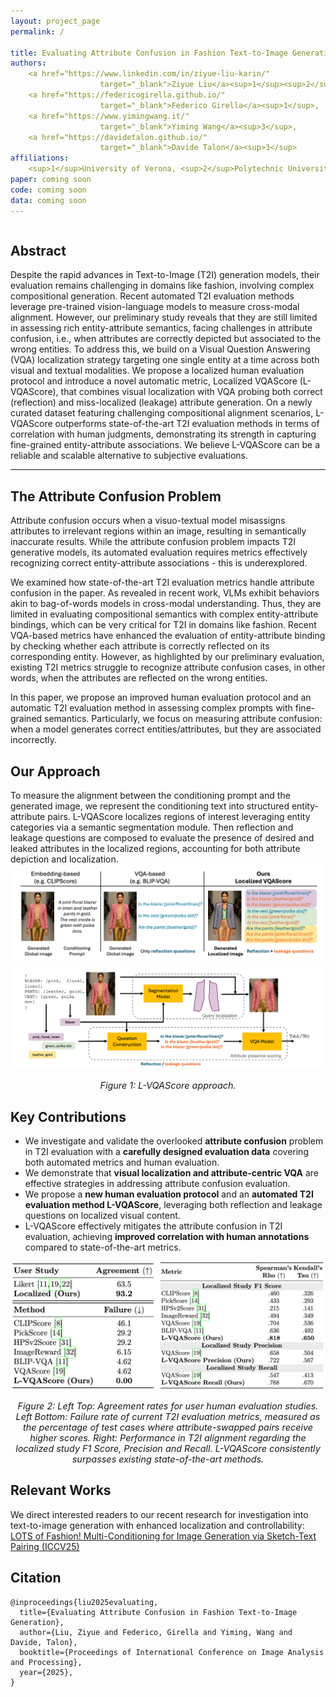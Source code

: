 ```yaml
---
layout: project_page
permalink: /

title: Evaluating Attribute Confusion in Fashion Text-to-Image Generation
authors:
    <a href="https://www.linkedin.com/in/ziyue-liu-karin/"
                    target="_blank">Ziyue Liu</a><sup>1</sup><sup>2</sup>, 
    <a href="https://federicogirella.github.io/"
                    target="_blank">Federico Girella</a><sup>1</sup>, 
    <a href="https://www.yimingwang.it/"
                    target="_blank">Yiming Wang</a><sup>3</sup>, 
    <a href="https://davidetalon.github.io/"
                    target="_blank">Davide Talon</a><sup>3</sup>
affiliations:
    <sup>1</sup>University of Verona, <sup>2</sup>Polytechnic University of Turin, <sup>3</sup>Fondazione Bruno Kessler
paper: coming soon
code: coming soon
data: coming soon
---
```


<!-- Using HTML to center the abstract -->
<div class="columns is-centered has-text-centered">
    <div class="column is-four-fifths">
        <h2>Abstract</h2>
        <div class="content has-text-justified">
Despite the rapid advances in Text-to-Image (T2I) generation models, their evaluation remains challenging in domains like fashion, involving complex compositional generation.
Recent automated T2I evaluation methods leverage pre-trained vision-language models to measure cross-modal alignment. However, our preliminary study reveals that they are still limited in assessing rich entity-attribute semantics, facing challenges in attribute confusion, i.e., when attributes are correctly depicted but associated to the wrong entities. To address this, we build on a Visual Question Answering (VQA) localization strategy targeting one single entity at a time across both visual and textual modalities. We propose a localized human evaluation protocol and introduce a novel automatic metric, Localized VQAScore (L-VQAScore), that combines visual localization with VQA probing both correct (reflection) and miss-localized (leakage) attribute generation. 
On a newly curated dataset featuring challenging compositional alignment scenarios, L-VQAScore outperforms state-of-the-art T2I evaluation methods in terms of correlation with human judgments, demonstrating its strength in capturing fine-grained entity-attribute associations. We believe L-VQAScore can be a reliable and scalable alternative to subjective evaluations.
        </div>
    </div>
</div>

---

## The Attribute Confusion Problem
Attribute confusion occurs when a visuo-textual model misassigns attributes to irrelevant regions within an image, resulting in semantically inaccurate results. While the attribute confusion problem impacts T2I generative models, its automated evaluation requires metrics effectively recognizing correct entity-attribute associations - this is underexplored.

We examined how state-of-the-art T2I evaluation metrics handle attribute confusion in the paper. As revealed in recent work, VLMs exhibit behaviors akin to bag-of-words models in cross-modal understanding. Thus, they are limited in evaluating compositional semantics with complex entity-attribute bindings, which can be very critical for T2I in domains like fashion. Recent VQA-based metrics have enhanced the evaluation of entity-attribute binding by checking whether each attribute is correctly reflected on its corresponding entity. However, as highlighted by our preliminary evaluation, existing T2I metrics struggle to recognize attribute confusion cases, in other words, when the attributes are reflected on the wrong entities. 

In this paper, we propose an improved human evaluation protocol and an automatic T2I evaluation method in assessing complex prompts with fine-grained semantics. Particularly, we focus on measuring attribute confusion: when a model generates correct entities/attributes, but they are associated incorrectly.

## Our Approach
To measure the alignment between the conditioning prompt and the generated image, we represent the conditioning text into structured entity-attribute pairs. L-VQAScore localizes regions of interest leveraging entity categories via a semantic segmentation module. Then reflection and leakage questions are composed to evaluate the presence of desired and leaked attributes in the localized regions, accounting for both attribute depiction and localization.
![Method1](/static/image/method_1.png)
![Method2](/static/image/method_2.png)
<p style="text-align: center; font-size: 0.9rem;">
    <em>Figure 1: L-VQAScore approach.</em>
</p>

## Key Contributions
- We investigate and validate the overlooked <strong>attribute confusion</strong> problem in T2I evaluation with a <strong>carefully designed evaluation data</strong> covering both automated metrics and human evaluation.
- We demonstrate that <strong>visual localization and attribute-centric VQA</strong> are effective strategies in addressing attribute confusion evaluation.
- We propose a <strong>new human evaluation protocol</strong> and an <strong>automated T2I evaluation method L-VQAScore</strong>, leveraging both reflection and leakage questions on localized visual content.
- L-VQAScore effectively mitigates the attribute confusion in T2I evaluation, achieving <strong>improved correlation with human annotations</strong> compared to state-of-the-art metrics.

![Performance Comparision](/static/image/results.png)
<p style="text-align: center; font-size: 0.9rem;">
<em>Figure 2: Left Top: Agreement rates for user human evaluation studies. Left Bottom: Failure rate of current T2I evaluation metrics, measured as the percentage of test cases where attribute-swapped pairs receive higher scores. Right: Performance in T2I alignment regarding the localized study F1 Score, Precision and Recall. L-VQAScore consistently surpasses existing state-of-the-art methods.</em>
</p>

## Relevant Works
We direct interested readers to our recent research for investigation into text-to-image generation with enhanced localization and controllability: <a href="https://federicogirella.github.io/lots/">LOTS of Fashion! Multi-Conditioning for Image Generation via Sketch-Text Pairing (ICCV25)</a>

## Citation
```
@inproceedings{liu2025evaluating,
  title={Evaluating Attribute Confusion in Fashion Text-to-Image Generation},
  author={Liu, Ziyue and Federico, Girella and Yiming, Wang and Davide, Talon},
  booktitle={Proceedings of International Conference on Image Analysis and Processing},
  year={2025},
}
```
